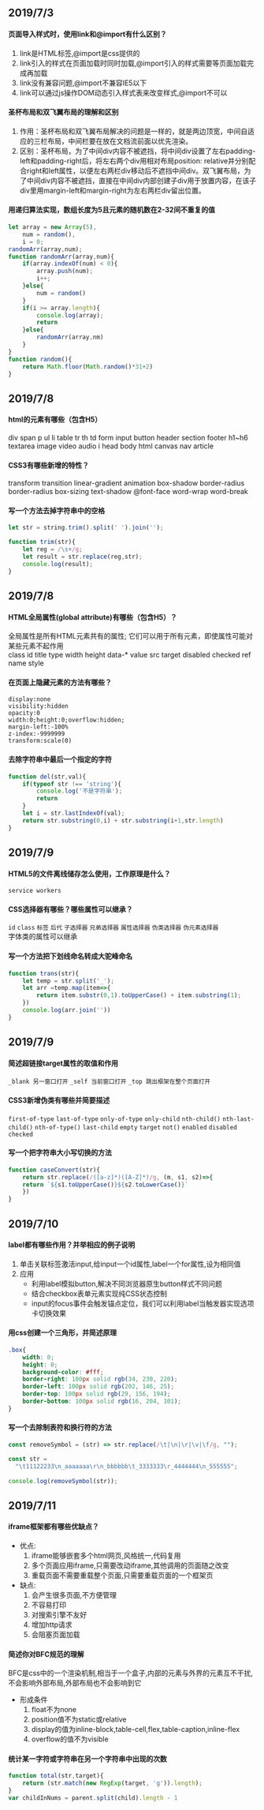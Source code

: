 ## 2019/7/3
#### 页面导入样式时，使用link和@import有什么区别？
1. link是HTML标签,@import是css提供的  
2. link引入的样式在页面加载时同时加载,@import引入的样式需要等页面加载完成再加载  
3. link没有兼容问题,@import不兼容IE5以下  
4. link可以通过js操作DOM动态引入样式表来改变样式,@import不可以  
#### 圣杯布局和双飞翼布局的理解和区别
1. 作用：圣杯布局和双飞翼布局解决的问题是一样的，就是两边顶宽，中间自适应的三栏布局，中间栏要在放在文档流前面以优先渲染。  
2. 区别：圣杯布局，为了中间div内容不被遮挡，将中间div设置了左右padding-left和padding-right后，将左右两个div用相对布局position: relative并分别配合right和left属性，以便左右两栏div移动后不遮挡中间div。双飞翼布局，为了中间div内容不被遮挡，直接在中间div内部创建子div用于放置内容，在该子div里用margin-left和margin-right为左右两栏div留出位置。  
#### 用递归算法实现，数组长度为5且元素的随机数在2-32间不重复的值
```js
let array = new Array(5),
    num = random(),
    i = 0;
randomArr(array,num);
function randomArr(array,num){
    if(array.indexOf(num) < 0){
        array.push(num);
        i++;
    }else{
        num = random()
    }
    if(i >= array.length){
        console.log(array);
        return
    }else{
        randomArr(array,nm)
    }
}
function random(){
    return Math.floor(Math.random()*31+2)
}
```
## 2019/7/8
#### html的元素有哪些（包含H5）
div span p ul li table tr th td form input button header section footer h1~h6 textarea image video audio i head body html canvas nav article   

#### CSS3有哪些新增的特性？
transform transition linear-gradient animation box-shadow border-radius border-radius box-sizing text-shadow @font-face word-wrap word-break   

#### 写一个方法去掉字符串中的空格
```js
let str = string.trim().split(' ').join('');

function trim(str){
    let reg = /\s+/g;
    let result = str.replace(reg,str);
    console.log(result);
}
```
## 2019/7/8
#### HTML全局属性(global attribute)有哪些（包含H5）？
全局属性是所有HTML元素共有的属性; 它们可以用于所有元素，即使属性可能对某些元素不起作用  
class id title type width height data-* value src target disabled checked ref name style 

#### 在页面上隐藏元素的方法有哪些？
`display:none`    
`visibility:hidden`  
`opacity:0`  
`width:0;height:0;overflow:hidden;`  
`margin-left:-100%`  
`z-index:-9999999`  
`transform:scale(0)`  

#### 去除字符串中最后一个指定的字符
```js
function del(str,val){
    if(typeof str !== 'string'){
        console.log('不是字符串');
        return
    }
    let i = str.lastIndexOf(val);
    return str.substring(0,i) + str.substring(i+1,str.length)
}
```
## 2019/7/9
#### HTML5的文件离线储存怎么使用，工作原理是什么？
`service workers`

#### CSS选择器有哪些？哪些属性可以继承？
`id` `class` `标签` `后代` `子选择器` `兄弟选择器` `属性选择器`  `伪类选择器` `伪元素选择器`  
字体类的属性可以继承  

#### 写一个方法把下划线命名转成大驼峰命名
```js
function trans(str){
    let temp = str.split('_');
    let arr =temp.map(item=>{
        return item.substr(0,1).toUpperCase() + item.substring(1);
    })
    console.log(arr.join(''))
}
```
## 2019/7/9
#### 简述超链接target属性的取值和作用
`_blank 另一窗口打开` `_self 当前窗口打开` `_top 跳出框架在整个页面打开`  

#### CSS3新增伪类有哪些并简要描述
`first-of-type` `last-of-type` `only-of-type` `only-child` `nth-child()` `nth-last-child()` `nth-of-type()` `last-child` `empty` `target` `not()` `enabled` `disabled` `checked`   

#### 写一个把字符串大小写切换的方法
```js
function caseConvert(str){
    return str.replace(/([a-z]*)([A-Z]*)/g, (m, s1, s2)=>{
	return `${s1.toUpperCase()}${s2.toLowerCase()}`
    })
}
```
## 2019/7/10
#### label都有哪些作用？并举相应的例子说明
1. 单击关联标签激活input,给input一个id属性,label一个for属性,设为相同值  
2. 应用  
    - 利用label模拟button,解决不同浏览器原生button样式不同问题  
    - 结合checkbox表单元素实现纯CSS状态控制  
    - input的focus事件会触发锚点定位，我们可以利用label当触发器实现选项卡切换效果  

#### 用css创建一个三角形，并简述原理
```css
.box{
    width: 0;
    height: 0;
    background-color: #fff;
    border-right: 100px solid rgb(34, 230, 220);
    border-left: 100px solid rgb(202, 146, 25);
    border-top: 100px solid rgb(29, 156, 194);
    border-bottom: 100px solid rgb(16, 204, 101);
}
```

#### 写一个去除制表符和换行符的方法
```js
const removeSymbol = (str) => str.replace(/\t|\n|\r|\v|\f/g, "");

const str =
  "\t11122233\n_aaaaaaa\r\n_bbbbbb\t_3333333\r_4444444\n_555555";
  
console.log(removeSymbol(str));
```
## 2019/7/11
#### iframe框架都有哪些优缺点？
- 优点:  
    1. iframe能够嵌套多个html网页,风格统一,代码复用  
    2. 多个页面应用iframe,只需要改动iframe,其他调用的页面随之改变  
    3. 重载页面不需要重载整个页面,只需要重载页面的一个框架页  
- 缺点:  
    1. 会产生很多页面,不方便管理  
    2. 不容易打印  
    3. 对搜索引擎不友好  
    4. 增加http请求  
    5. 会阻塞页面加载  
#### 简述你对BFC规范的理解
BFC是css中的一个渲染机制,相当于一个盒子,内部的元素与外界的元素互不干扰,不会影响外部布局,外部布局也不会影响到它  
- 形成条件  
    1. float不为none  
    2. position值不为static或relative  
    3. display的值为inline-block,table-cell,flex,table-caption,inline-flex  
    4. overflow的值不为visible  

#### 统计某一字符或字符串在另一个字符串中出现的次数
```js
function total(str,target){
    return (str.match(new RegExp(target, 'g')).length);
}
var childInNums = parent.split(child).length - 1
```